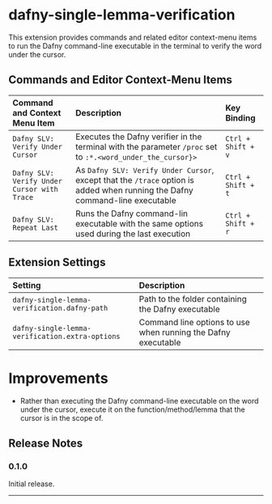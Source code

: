 # dafny-single-lemma-verification

This extension provides commands and related editor context-menu items to run the Dafny command-line executable in the terminal to verify the word under the cursor.

## Commands and Editor Context-Menu Items

|Command and Context Menu Item| Description|Key Binding|
|:----------------------|:-----------|:---|
|`Dafny SLV: Verify Under Cursor`| Executes the Dafny verifier in the terminal with the parameter `/proc` set to `:*.<word_under_the_cursor}>`|`Ctrl + Shift + v`|
|`Dafny SLV: Verify Under Cursor with Trace`| As `Dafny SLV: Verify Under Cursor`, except that the `/trace` option is added when running the Dafny command-line executable|`Ctrl + Shift + t`|
|`Dafny SLV: Repeat Last`| Runs the Dafny command-lin executable with the same options used during the last execution|`Ctrl + Shift + r`|


## Extension Settings

|Setting| Description|
|:----------------------|:-----------|
|`dafny-single-lemma-verification.dafny-path`|Path to the folder containing the Dafny executable|
|`dafny-single-lemma-verification.extra-options`| Command line options to use when running the Dafny executable|

# Improvements

- Rather than executing the Dafny command-line executable on the word under the cursor, execute it on the function/method/lemma that the cursor is in the scope of.

## Release Notes

### 0.1.0

Initial release.


-----------------------------------------------------------------------------------------------------------

